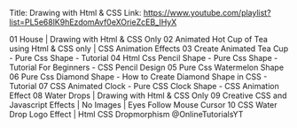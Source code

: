 Title: Drawing with Html & CSS
Link: https://www.youtube.com/playlist?list=PL5e68lK9hEzdomAvf0eXOrieZcEB_IHyX 

01 House | Drawing with Html & CSS Only 
02 Animated Hot Cup of Tea using Html & CSS only | CSS Animation Effects
03 Create Animated Tea Cup - Pure Css Shape - Tutorial
04 Html Css Pencil Shape - Pure Css Shape - Tutorial For Beginners - CSS Pencil Design
05 Pure Css Watermelon Shape
06 Pure Css Diamond Shape - How to Create Diamond Shape in CSS - Tutorial
07 CSS Animated Clock - Pure CSS Clock Shape - CSS Animation Effect
08 Water Drops | Drawing with Html & CSS Only
09 Creative CSS and Javascript Effects | No Images | Eyes Follow Mouse Cursor
10 CSS Water Drop Logo Effect | Html CSS Dropmorphism @OnlineTutorialsYT
